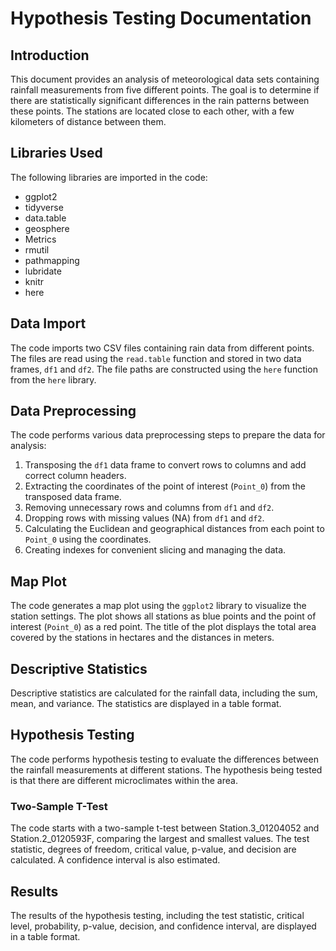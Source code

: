 
# Hypothesis Testing Documentation

## Introduction
This document provides an analysis of meteorological data sets containing rainfall measurements from five different points. The goal is to determine if there are statistically significant differences in the rain patterns between these points. The stations are located close to each other, with a few kilometers of distance between them.

## Libraries Used
The following libraries are imported in the code:
- ggplot2
- tidyverse
- data.table
- geosphere
- Metrics
- rmutil
- pathmapping
- lubridate
- knitr
- here

## Data Import
The code imports two CSV files containing rain data from different points. The files are read using the `read.table` function and stored in two data frames, `df1` and `df2`. The file paths are constructed using the `here` function from the `here` library.

## Data Preprocessing
The code performs various data preprocessing steps to prepare the data for analysis:

1. Transposing the `df1` data frame to convert rows to columns and add correct column headers.
2. Extracting the coordinates of the point of interest (`Point_0`) from the transposed data frame.
3. Removing unnecessary rows and columns from `df1` and `df2`.
4. Dropping rows with missing values (NA) from `df1` and `df2`.
5. Calculating the Euclidean and geographical distances from each point to `Point_0` using the coordinates.
6. Creating indexes for convenient slicing and managing the data.

## Map Plot
The code generates a map plot using the `ggplot2` library to visualize the station settings. The plot shows all stations as blue points and the point of interest (`Point_0`) as a red point. The title of the plot displays the total area covered by the stations in hectares and the distances in meters.

## Descriptive Statistics
Descriptive statistics are calculated for the rainfall data, including the sum, mean, and variance. The statistics are displayed in a table format.

## Hypothesis Testing
The code performs hypothesis testing to evaluate the differences between the rainfall measurements at different stations. The hypothesis being tested is that there are different microclimates within the area.

### Two-Sample T-Test
The code starts with a two-sample t-test between Station.3_01204052 and Station.2_0120593F, comparing the largest and smallest values. The test statistic, degrees of freedom, critical value, p-value, and decision are calculated. A confidence interval is also estimated.

## Results
The results of the hypothesis testing, including the test statistic, critical level, probability, p-value, decision, and confidence interval, are displayed in a table format.

